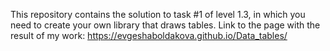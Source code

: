 This repository contains the solution to task #1 of level 1.3, in which you need to create your own library that draws tables.
Link to the page with the result of my work: https://evgeshaboldakova.github.io/Data_tables/
